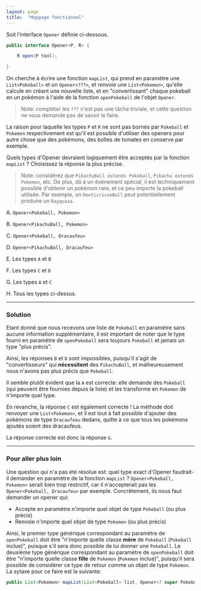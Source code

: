 ```yaml
---
layout: page
title:  "Mappage fonctionnel"
---
```


Soit l'interface `Opener` définie ci-dessous.

```java
public interface Opener<P, R> {

    R open(P tool);

}
```

On cherche à écrire une fonction `mapList`, qui prend en paramètre une `List<Pokeball>` et un `Opener<???>`, et renvoie une `List<Pokemon>`, qu'elle calcule en créant une nouvelle liste, et en "convertissant" chaque pokeball en un pokémon à l'aide de la fonction `openPokeball` de l'objet `Opener`. 

> Note: compléter les `???` n'est pas une tâche triviale, et cette question ne vous demande pas de savoir le faire. 

La raison pour laquelle les types `P` et `R` ne sont pas bornés par `Pokeball` et `Pokemon` respectivement est qu'il est possible d'utiliser des openers pour autre chose que des pokémons, des boîtes de tomates en conserve par exemple.

Quels types d'Opener devraient logiquement être acceptés par la fonction `mapList` ? Choisissez la réponse la plus précise.

> Note: considérez que `PikachuBall extends Pokeball`, `Pikachu extends Pokemon`, etc. De plus, dû à un évènement spécial, il est techniquement possible d'obtenir un pokémon rare, et ce peu importe la pokeball utilisée. Par exemple, un `DenticrisseBall` peut potentiellement produire un `Rayquaza`.


A. `Opener<Pokeball, Pokemon>`

B. `Opener<PikachuBall, Pokemon>`

C. `Opener<Pokeball, Dracaufeu>`

D. `Opener<PikachuBall, Dracaufeu>`

E. Les types `A` et `B`

F. Les types `C` et `D`

G. Les types `A` et `C`

H. Tous les types ci-dessus.

***

### Solution

Etant donné que nous recevons une liste de `Pokeball` en paramètre sans aucune information supplémentaire, il est important de noter que le type fourni en paramètre de `openPokeball` sera toujours `Pokeball` et jamais un type "plus précis".

Ainsi, les réponses `B` et `D` sont impossibles, puisqu'il s'agit de "convertisseurs" qui **nécessitent** des `PikachuBall`, et malheureusement nous n'avons pas plus précis que `Pokeball`.

Il semble plutôt évident que la `A` est correcte: elle demande des `Pokeball` (qui peuvent être fournies depuis la liste) et les transforme en `Pokemon` de n'importe quel type.

En revanche, la réponse `C` est également correcte ! La méthode doit renvoyer une `List<Pokemon>`, et il est tout à fait possible d'ajouter des pokémons de type `Dracaufeau` dedans, quitte à ce que tous les pokémons ajoutés soient des dracaufeus.

La réponse correcte est donc la réponse `G`.

***

### Pour aller plus loin

Une question qui n'a pas été résolue est: quel type exact d'Opener faudrait-il demander en paramètre de la fonction `mapList` ? `Opener<Pokeball, Pokemon>` serait bien trop restrictif, car il n'accepterait pas les `Opener<Pokeball, Dracaufeu>` par exemple. Concrètement, ils nous faut demander un opener qui:

- Accepte en paramètre n'importe quel objet de type `Pokeball` (ou plus précis)
- Renvoie n'importe quel objet de type `Pokemon` (ou plus précis)

Ainsi, le premier type générique correspondant au paramètre de `openPokeball` doit être "n'importe quelle classe **mère** de `Pokeball` (`Pokeball` inclue)", puisque s'il sera donc possible de lui donner une `Pokeball`. Le deuxième type générique correspondant au paramètre de `openPokeball` doit être "n'importe quelle classe **fille** de `Pokemon` (`Pokemon` inclue)", puisqu'il sera possible de considérer ce type de retour comme un objet de type `Pokemon`. La sytaxe pour ce faire est la suivante:

```java
public List<Pokemon> mapList(List<Pokeball> list, Opener<? super Pokeball, ? extends Pokemon> opener) { ... }
```